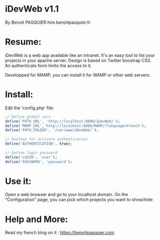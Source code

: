 iDevWeb v1.1
=======

By Benoit PASQUIER
hire.benoitpasquier.fr

Resume:
=======

iDevWeb is a web app available like an intranet.
It's an easy tool to list your projects in your apache server.
Design is based on Twitter boostrap CSS.
An authenticate form limits the access to it.

Developped for MAMP, you can install it for WAMP or other web servers.

Install:
=======

Edit the 'config.php' file:

```php
// Define global vars
define('PATH_URL', 'http://localhost:8888/iDevWeb/');
define('MAMP_URL','http://localhost:8888/MAMP/?language=French');
define('PATH_FOLDER', '/var/www/iDevWeb/');
 
// boolean for activate authentication
define('AUTHENTICATION', true);
 
// Define login password
define('LOGIN', 'user');
define('PASSWORD', 'password');
```


Use it:
=======

Open a web browser and go to your localhost domain.
On the "Configuration" page, you can pick which projects you want to show/hide

Help and More:
=======

Read my french blog on it : https://benoitpasquier.com
